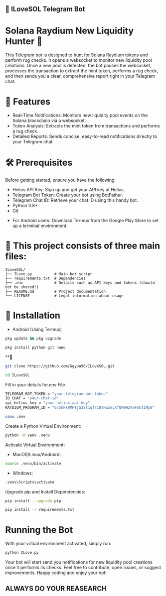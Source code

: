 ## 💸 ILoveSOL Telegram Bot

# Solana Raydium New Liquidity Hunter 🤖

This Telegram bot is designed to hunt for Solana Raydium tokens and perform rug checks. It opens a websocket to monitor new liquidity pool creations. Once a new pool is detected, the bot pauses the websocket, processes the transaction to extract the mint token, performs a rug check, and then sends you a clear, comprehensive report right in your Telegram chat.
# 🌟 Features
- Real-Time Notifications: Monitors new liquidity pool events on the Solana blockchain via a websocket.
- Token Analysis: Extracts the mint token from transactions and performs a rug check.
- Detailed Reports: Sends concise, easy-to-read notifications directly to your Telegram chat.
# 🛠 Prerequisites
Before getting started, ensure you have the following:
- Helius API Key: Sign up and get your API key at Helius.
- Telegram Bot Token: Create your bot using BotFather.
- Telegram Chat ID: Retrieve your chat ID using this handy bot.
- Python 3.8+
- Git

* For Android users:
Download Termux from the Google Play Store to set up a terminal environment.

# 📁 This project consists of three main files:
```
ILoveSOL/
├── ILove.py          # Main bot script
├── requirements.txt  # Dependencies
├── .env              # Details such as API keys and tokens (should not be shared!)
├── README.md         # Project documentation
└── LICENSE           # Legal information about usage
```

# 🚀 Installation
* Android (Using Termux)
```bash
pkg update && pkg upgrade
```
```bash
pkg install python git nano
```
**🔗    
```bash
git clone https://github.com/Ggyou96/ILoveSOL.git
```
```bash
cd ILoveSOL
```
Fill in your details for.env File 
```bash
TELEGRAM_BOT_TOKEN = "your-telegram-bot-token"
ID_CHAT = "your-chat-id"
api_helius_key = "your-helius-api-key"
RAYDIUM_PROGRAM_ID = "675kPX9MHTjS2zt1qfr1NYHuzeLXfQM9H24wFSUt1Mp8" 
```
```bash
nano .env
```
Create a Python Virtual Environment:
```bash
python -m venv .venv
```
Activate Virtual Environment:
* MacOS/Linux/Androird:
```bash
source .venv/bin/activate
```
* Windows:
```bash
.venv\Scripts\activate
````
Upgrade pip and Install Dependencies:
```bash
pip install --upgrade pip
```
```bash
pip install -r requirements.txt
```
# Running the Bot
With your virtual environment activated, 
simply run:
```bash
python ILove.py
```
Your bot will start send you notifications for new liquidity pool creations once it performs its checks.
Feel free to contribute, open issues, or suggest improvements. Happy coding and enjoy your bot!

## ALWAYS DO YOUR REASEARCH



